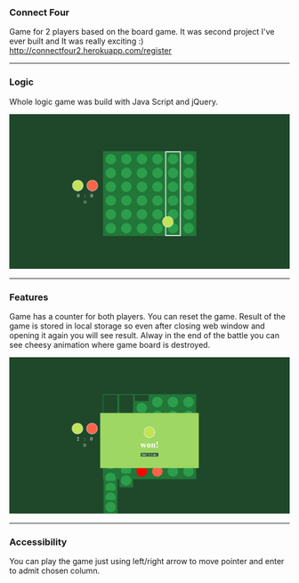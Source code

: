 ### Connect Four

Game for 2 players based on the board game. It was second project I've ever built and It was really exciting :)
http://connectfour2.herokuapp.com/register

---

### Logic

Whole logic game was build with Java Script and jQuery.

![img](./images_readme/1.png)

---

### Features

Game has a counter for both players. You can reset the game. Result of the game is stored in local storage so even after closing web window and opening it again you will see result. Alway in the end of the battle you can see cheesy animation where game board is destroyed.

![img](./images_readme/2.png)

---

### Accessibility

You can play the game just using left/right arrow to move pointer and enter to admit chosen column.
